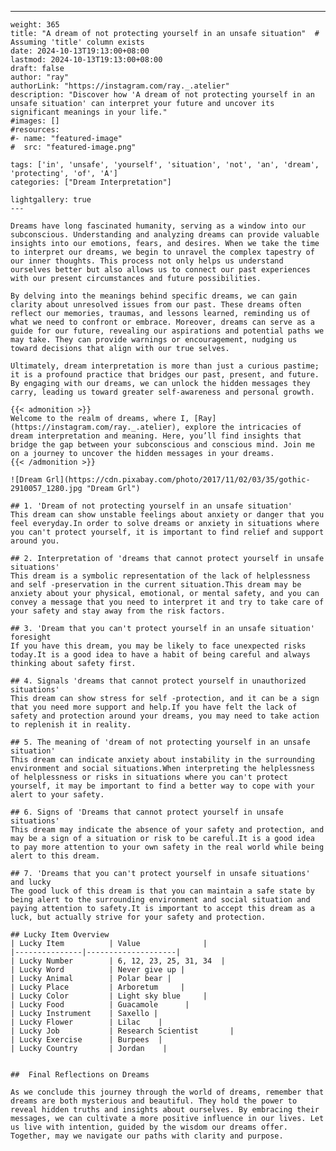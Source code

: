 ---
    weight: 365
    title: "A dream of not protecting yourself in an unsafe situation"  # Assuming 'title' column exists
    date: 2024-10-13T19:13:00+08:00
    lastmod: 2024-10-13T19:13:00+08:00
    draft: false
    author: "ray"
    authorLink: "https://instagram.com/ray._.atelier"
    description: "Discover how 'A dream of not protecting yourself in an unsafe situation' can interpret your future and uncover its significant meanings in your life."
    #images: []
    #resources:
    #- name: "featured-image"
    #  src: "featured-image.png"
    
    tags: ['in', 'unsafe', 'yourself', 'situation', 'not', 'an', 'dream', 'protecting', 'of', 'A']
    categories: ["Dream Interpretation"]
    
    lightgallery: true
    ---
    
    Dreams have long fascinated humanity, serving as a window into our subconscious. Understanding and analyzing dreams can provide valuable insights into our emotions, fears, and desires. When we take the time to interpret our dreams, we begin to unravel the complex tapestry of our inner thoughts. This process not only helps us understand ourselves better but also allows us to connect our past experiences with our present circumstances and future possibilities.
    
    By delving into the meanings behind specific dreams, we can gain clarity about unresolved issues from our past. These dreams often reflect our memories, traumas, and lessons learned, reminding us of what we need to confront or embrace. Moreover, dreams can serve as a guide for our future, revealing our aspirations and potential paths we may take. They can provide warnings or encouragement, nudging us toward decisions that align with our true selves.
    
    Ultimately, dream interpretation is more than just a curious pastime; it is a profound practice that bridges our past, present, and future. By engaging with our dreams, we can unlock the hidden messages they carry, leading us toward greater self-awareness and personal growth.
    
    {{< admonition >}}
    Welcome to the realm of dreams, where I, [Ray](https://instagram.com/ray._.atelier), explore the intricacies of dream interpretation and meaning. Here, you’ll find insights that bridge the gap between your subconscious and conscious mind. Join me on a journey to uncover the hidden messages in your dreams.
    {{< /admonition >}}
    
    ![Dream Grl](https://cdn.pixabay.com/photo/2017/11/02/03/35/gothic-2910057_1280.jpg "Dream Grl")
    
    ## 1. 'Dream of not protecting yourself in an unsafe situation'
    This dream can show unstable feelings about anxiety or danger that you feel everyday.In order to solve dreams or anxiety in situations where you can't protect yourself, it is important to find relief and support around you.
    
    ## 2. Interpretation of 'dreams that cannot protect yourself in unsafe situations'
    This dream is a symbolic representation of the lack of helplessness and self -preservation in the current situation.This dream may be anxiety about your physical, emotional, or mental safety, and you can convey a message that you need to interpret it and try to take care of your safety and stay away from the risk factors.
    
    ## 3. 'Dream that you can't protect yourself in an unsafe situation' foresight
    If you have this dream, you may be likely to face unexpected risks today.It is a good idea to have a habit of being careful and always thinking about safety first.
    
    ## 4. Signals 'dreams that cannot protect yourself in unauthorized situations'
    This dream can show stress for self -protection, and it can be a sign that you need more support and help.If you have felt the lack of safety and protection around your dreams, you may need to take action to replenish it in reality.
    
    ## 5. The meaning of 'dream of not protecting yourself in an unsafe situation'
    This dream can indicate anxiety about instability in the surrounding environment and social situations.When interpreting the helplessness of helplessness or risks in situations where you can't protect yourself, it may be important to find a better way to cope with your alert to your safety.
    
    ## 6. Signs of 'Dreams that cannot protect yourself in unsafe situations'
    This dream may indicate the absence of your safety and protection, and may be a sign of a situation or risk to be careful.It is a good idea to pay more attention to your own safety in the real world while being alert to this dream.
    
    ## 7. 'Dreams that you can't protect yourself in unsafe situations' and lucky
    The good luck of this dream is that you can maintain a safe state by being alert to the surrounding environment and social situation and paying attention to safety.It is important to accept this dream as a luck, but actually strive for your safety and protection.
    
    ## Lucky Item Overview
    | Lucky Item          | Value              |
    |---------------|--------------------|
    | Lucky Number        | 6, 12, 23, 25, 31, 34  |
    | Lucky Word          | Never give up |
    | Lucky Animal        | Polar bear |
    | Lucky Place         | Arboretum     |
    | Lucky Color         | Light sky blue     |
    | Lucky Food          | Guacamole      |
    | Lucky Instrument    | Saxello |
    | Lucky Flower        | Lilac    |
    | Lucky Job           | Research Scientist       |
    | Lucky Exercise      | Burpees  |
    | Lucky Country       | Jordan    |
    
    
    ##  Final Reflections on Dreams
    
    As we conclude this journey through the world of dreams, remember that dreams are both mysterious and beautiful. They hold the power to reveal hidden truths and insights about ourselves. By embracing their messages, we can cultivate a more positive influence in our lives. Let us live with intention, guided by the wisdom our dreams offer. Together, may we navigate our paths with clarity and purpose.
    